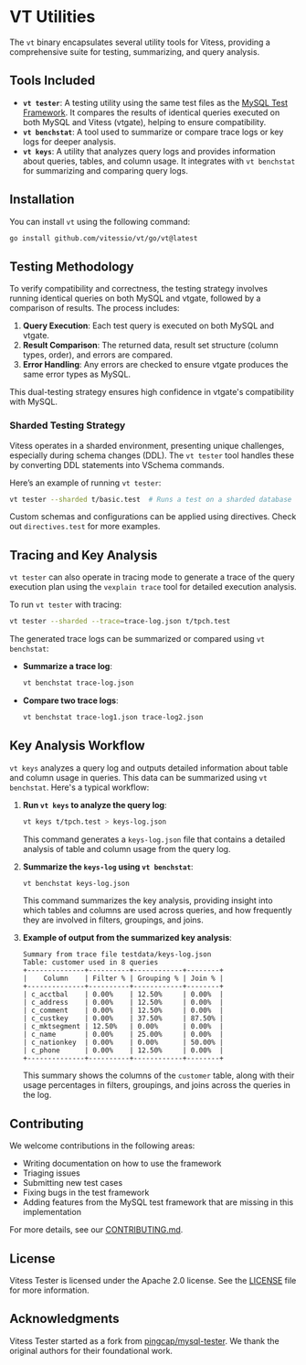 # VT Utilities

The `vt` binary encapsulates several utility tools for Vitess, providing a comprehensive suite for testing, summarizing, and query analysis.

## Tools Included
- **`vt tester`**: A testing utility using the same test files as the [MySQL Test Framework](https://github.com/mysql/mysql-server/tree/8.0/mysql-test). It compares the results of identical queries executed on both MySQL and Vitess (vtgate), helping to ensure compatibility.
- **`vt benchstat`**: A tool used to summarize or compare trace logs or key logs for deeper analysis.
- **`vt keys`**: A utility that analyzes query logs and provides information about queries, tables, and column usage. It integrates with `vt benchstat` for summarizing and comparing query logs.

## Installation
You can install `vt` using the following command:

```bash
go install github.com/vitessio/vt/go/vt@latest
```

## Testing Methodology

To verify compatibility and correctness, the testing strategy involves running identical queries on both MySQL and vtgate, followed by a comparison of results. The process includes:

1. **Query Execution**: Each test query is executed on both MySQL and vtgate.
2. **Result Comparison**: The returned data, result set structure (column types, order), and errors are compared.
3. **Error Handling**: Any errors are checked to ensure vtgate produces the same error types as MySQL.

This dual-testing strategy ensures high confidence in vtgate's compatibility with MySQL.

### Sharded Testing Strategy
Vitess operates in a sharded environment, presenting unique challenges, especially during schema changes (DDL). The `vt tester` tool handles these by converting DDL statements into VSchema commands.

Here’s an example of running `vt tester`:

```bash
vt tester --sharded t/basic.test  # Runs a test on a sharded database
```

Custom schemas and configurations can be applied using directives. Check out `directives.test` for more examples.

## Tracing and Key Analysis

`vt tester` can also operate in tracing mode to generate a trace of the query execution plan using the `vexplain trace` tool for detailed execution analysis.

To run `vt tester` with tracing:

```bash
vt tester --sharded --trace=trace-log.json t/tpch.test
```

The generated trace logs can be summarized or compared using `vt benchstat`:

- **Summarize a trace log**:

  ```bash
  vt benchstat trace-log.json
  ```

- **Compare two trace logs**:

  ```bash
  vt benchstat trace-log1.json trace-log2.json
  ```

## Key Analysis Workflow

`vt keys` analyzes a query log and outputs detailed information about table and column usage in queries. This data can be summarized using `vt benchstat`. Here's a typical workflow:

1. **Run `vt keys` to analyze the query log**:

   ```bash
   vt keys t/tpch.test > keys-log.json
   ```

   This command generates a `keys-log.json` file that contains a detailed analysis of table and column usage from the query log.

2. **Summarize the `keys-log` using `vt benchstat`**:

   ```bash
   vt benchstat keys-log.json
   ```

   This command summarizes the key analysis, providing insight into which tables and columns are used across queries, and how frequently they are involved in filters, groupings, and joins.

3. **Example of output from the summarized key analysis**:

   ```
   Summary from trace file testdata/keys-log.json
   Table: customer used in 8 queries
   +--------------+----------+------------+--------+
   |    Column    | Filter % | Grouping % | Join % |
   +--------------+----------+------------+--------+
   | c_acctbal    | 0.00%    | 12.50%     | 0.00%  |
   | c_address    | 0.00%    | 12.50%     | 0.00%  |
   | c_comment    | 0.00%    | 12.50%     | 0.00%  |
   | c_custkey    | 0.00%    | 37.50%     | 87.50% |
   | c_mktsegment | 12.50%   | 0.00%      | 0.00%  |
   | c_name       | 0.00%    | 25.00%     | 0.00%  |
   | c_nationkey  | 0.00%    | 0.00%      | 50.00% |
   | c_phone      | 0.00%    | 12.50%     | 0.00%  |
   +--------------+----------+------------+--------+
   ```

   This summary shows the columns of the `customer` table, along with their usage percentages in filters, groupings, and joins across the queries in the log.

## Contributing

We welcome contributions in the following areas:

- Writing documentation on how to use the framework
- Triaging issues
- Submitting new test cases
- Fixing bugs in the test framework
- Adding features from the MySQL test framework that are missing in this implementation

For more details, see our [CONTRIBUTING.md](./CONTRIBUTING.md).

## License

Vitess Tester is licensed under the Apache 2.0 license. See the [LICENSE](./LICENSE) file for more information.

## Acknowledgments

Vitess Tester started as a fork from [pingcap/mysql-tester](https://github.com/pingcap/mysql-tester). We thank the original authors for their foundational work.